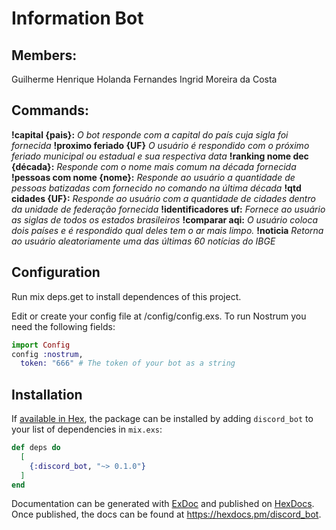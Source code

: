 # Information Bot

## Members: 
Guilherme Henrique Holanda Fernandes
Ingrid Moreira da Costa

## Commands:

**!capital {pais}:**
*O bot responde com a capital do país cuja sigla foi fornecida*
**!proximo feriado {UF}**
*O usuário é respondido com o próximo feriado municipal ou estadual e sua respectiva data*
**!ranking nome dec {década}:**
*Responde com o nome mais comum na década fornecida*
**!pessoas com nome {nome}:**
*Responde ao usuário a quantidade de pessoas batizadas com fornecido no comando na última década*
**!qtd cidades {UF}:**
*Responde ao usuário com a quantidade de cidades dentro da unidade de federação fornecida*
**!identificadores uf:**
*Fornece ao usuário as siglas de todos os estados brasileiros*
**!comparar aqi:**
*O usuário coloca dois países e é respondido qual deles tem o ar mais limpo.*
**!noticia**
*Retorna ao usuário aleatoriamente uma das últimas 60 notícias do IBGE*

## Configuration
Run mix deps.get to install dependences of this project.

Edit or create your config file at /config/config.exs. To run Nostrum you need the following fields:

```elixir
import Config
config :nostrum,
  token: "666" # The token of your bot as a string
```

## Installation

If [available in Hex](https://hex.pm/docs/publish), the package can be installed
by adding `discord_bot` to your list of dependencies in `mix.exs`:

```elixir
def deps do
  [
    {:discord_bot, "~> 0.1.0"}
  ]
end


```

Documentation can be generated with [ExDoc](https://github.com/elixir-lang/ex_doc)
and published on [HexDocs](https://hexdocs.pm). Once published, the docs can
be found at <https://hexdocs.pm/discord_bot>.

